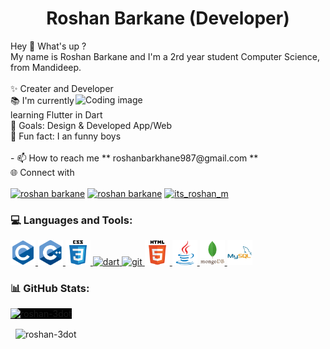 <div>
        <h1 align="center" >Roshan Barkane (Developer)</h1>
        Hey 👋 What's up ?<br>My name is Roshan Barkane and I'm a 2rd year student Computer Science, from Mandideep.<br><br>
        ✨ Creater and Developer<br>
        <img align="right" alt="Coding image" width="400" src="https://user-images.githubusercontent.com/132500070/236473554-394bd10e-bbd6-43ab-a338-f6ae7bea564d.png">
        📚 I'm currently learning Flutter in Dart<br>
        🎯 Goals: Design & Developed App/Web<br>
        🎲 Fun fact: I an funny boys<br><br>
        - 📫 How to reach me ** roshanbarkhane987@gmail.com **
</div>
🌐 Connect with 
        <p align="left">
        <a href="https://linkedin.com/in/roshan barkane" target="blank"><img align="center" src="https://raw.githubusercontent.com/rahuldkjain/github-profile-readme-generator/master/src/images/icons/Social/linked-in-alt.svg" alt="roshan barkane" height="30" width="40" /></a>
        <a href="https://fb.com/roshan barkane" target="blank"><img align="center" src="https://raw.githubusercontent.com/rahuldkjain/github-profile-readme-generator/master/src/images/icons/Social/facebook.svg" alt="roshan barkane" height="30" width="40" /></a>
        <a href="https://instagram.com/its_roshan_m" target="blank"><img align="center" src="https://raw.githubusercontent.com/rahuldkjain/github-profile-readme-generator/master/src/images/icons/Social/instagram.svg" alt="its_roshan_m" height="30" width="40" /></a>
        </p>
        
  <h3 align="left">💻 Languages and Tools:</h3>
        <p align="left">
        <a href="https://www.cprogramming.com/" target="_blank" rel="noreferrer">
        <img src="https://raw.githubusercontent.com/devicons/devicon/master/icons/c/c-original.svg" alt="c" width="40" height="40"/>
        </a> 
        <a href="https://www.w3schools.com/cpp/" target="_blank" rel="noreferrer">
        <img src="https://raw.githubusercontent.com/devicons/devicon/master/icons/cplusplus/cplusplus-original.svg" alt="cplusplus" width="40" height="40"/> 
        </a> 
        <a href="https://www.w3schools.com/css/" target="_blank" rel="noreferrer">
        <img src="https://raw.githubusercontent.com/devicons/devicon/master/icons/css3/css3-original-wordmark.svg" alt="css3" width="40" height="40"/> 
        </a> 
        <a href="https://dart.dev" target="_blank" rel="noreferrer">
        <img src="https://www.vectorlogo.zone/logos/dartlang/dartlang-icon.svg" alt="dart" width="40" height="40"/>
        </a> 
        <a href="https://git-scm.com/" target="_blank" rel="noreferrer">
        <img src="https://www.vectorlogo.zone/logos/git-scm/git-scm-icon.svg" alt="git" width="40" height="40"/>
        </a>
        <a href="https://www.w3.org/html/" target="_blank" rel="noreferrer">
        <img src="https://raw.githubusercontent.com/devicons/devicon/master/icons/html5/html5-original-wordmark.svg" alt="html5" width="40" height="40"/>
        </a> 
        <a href="https://www.java.com" target="_blank" rel="noreferrer"> 
        <img src="https://raw.githubusercontent.com/devicons/devicon/master/icons/java/java-original.svg" alt="java" width="40" height="40"/> 
        </a> 
        <a href="https://www.mongodb.com/" target="_blank" rel="noreferrer">
        <img src="https://raw.githubusercontent.com/devicons/devicon/master/icons/mongodb/mongodb-original-wordmark.svg" alt="mongodb" width="40" height="40"/>
        </a>
        <a href="https://www.mysql.com/" target="_blank" rel="noreferrer">
        <img src="https://raw.githubusercontent.com/devicons/devicon/master/icons/mysql/mysql-original-wordmark.svg" alt="mysql" width="40" height="40"/>
        </a> 
        </p> 
  <div >
              <h3 align="left">📊 GitHub Stats:</h3>
           <p>
              <img style="background-color:black"align="left" src="https://github-readme-stats.vercel.app/api/top-langs?username=roshan-3dot&show_icons=true&locale=en&layout=compact" alt="roshan-3dot" />
            </p> <br>
           <p>&nbsp;
              <img align="center" src="https://github-readme-stats.vercel.app/api?username=roshan-3dot&show_icons=true&locale=en" alt="roshan-3dot" />
            </p>
</div> 
